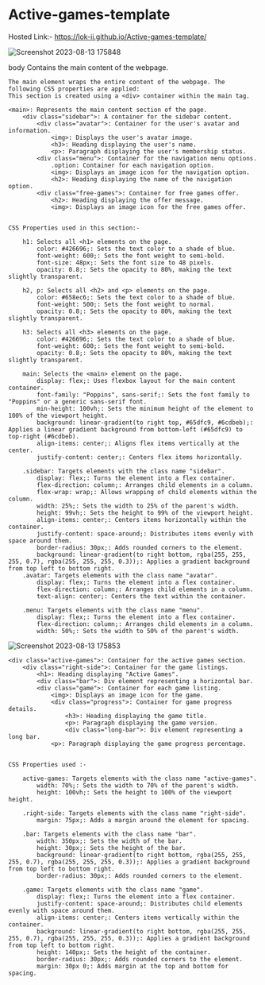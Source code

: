 # Active-games-template

Hosted Link:- https://lok-ii.github.io/Active-games-template/


![Screenshot 2023-08-13 175848](https://github.com/Lok-ii/Active-games-template/assets/129180844/0cda52c2-f0b3-48f2-8877-aa87f854e746)
    
body Contains the main content of the webpage.  
    
    The main element wraps the entire content of the webpage. The following CSS properties are applied:
    This section is created using a <div> container within the main tag. 

    <main>: Represents the main content section of the page.
        <div class="sidebar">: A container for the sidebar content.
            <div class="avatar">: Container for the user's avatar and information.
                <img>: Displays the user's avatar image.
                <h3>: Heading displaying the user's name.
                <p>: Paragraph displaying the user's membership status.
            <div class="menu">: Container for the navigation menu options.
                .option: Container for each navigation option.
                <img>: Displays an image icon for the navigation option.
                <h2>: Heading displaying the name of the navigation option.
            <div class="free-games">: Container for free games offer.
                <h2>: Heading displaying the offer message.
                <img>: Displays an image icon for the free games offer.


    CSS Properties used in this section:- 

        h1: Selects all <h1> elements on the page.
            color: #426696;: Sets the text color to a shade of blue.
            font-weight: 600;: Sets the font weight to semi-bold.
            font-size: 48px;: Sets the font size to 48 pixels.
            opacity: 0.8;: Sets the opacity to 80%, making the text slightly transparent.

        h2, p: Selects all <h2> and <p> elements on the page.
            color: #658ec6;: Sets the text color to a shade of blue.
            font-weight: 500;: Sets the font weight to normal.
            opacity: 0.8;: Sets the opacity to 80%, making the text slightly transparent.

        h3: Selects all <h3> elements on the page.
            color: #426696;: Sets the text color to a shade of blue.
            font-weight: 600;: Sets the font weight to semi-bold.
            opacity: 0.8;: Sets the opacity to 80%, making the text slightly transparent.

        main: Selects the <main> element on the page.
            display: flex;: Uses flexbox layout for the main content container.
            font-family: "Poppins", sans-serif;: Sets the font family to "Poppins" or a generic sans-serif font.
            min-height: 100vh;: Sets the minimum height of the element to 100% of the viewport height.
            background: linear-gradient(to right top, #65dfc9, #6cdbeb);: Applies a linear gradient background from bottom-left (#65dfc9) to top-right (#6cdbeb).
            align-items: center;: Aligns flex items vertically at the center.
            justify-content: center;: Centers flex items horizontally.

        .sidebar: Targets elements with the class name "sidebar".
            display: flex;: Turns the element into a flex container.
            flex-direction: column;: Arranges child elements in a column.
            flex-wrap: wrap;: Allows wrapping of child elements within the column.
            width: 25%;: Sets the width to 25% of the parent's width.
            height: 99vh;: Sets the height to 99% of the viewport height.
            align-items: center;: Centers items horizontally within the container.
            justify-content: space-around;: Distributes items evenly with space around them.
            border-radius: 30px;: Adds rounded corners to the element.
            background: linear-gradient(to right bottom, rgba(255, 255, 255, 0.7), rgba(255, 255, 255, 0.3));: Applies a gradient background from top left to bottom right.
        .avatar: Targets elements with the class name "avatar".
            display: flex;: Turns the element into a flex container.
            flex-direction: column;: Arranges child elements in a column.
            text-align: center;: Centers the text within the container.

        .menu: Targets elements with the class name "menu".
            display: flex;: Turns the element into a flex container.
            flex-direction: column;: Arranges child elements in a column.
            width: 50%;: Sets the width to 50% of the parent's width.

            
![Screenshot 2023-08-13 175853](https://github.com/Lok-ii/Active-games-template/assets/129180844/e72a3392-6dd7-4f04-bcb2-1834a98fc335)

    <div class="active-games">: Container for the active games section.
        <div class="right-side">: Container for the game listings.
            <h1>: Heading displaying "Active Games".
            <div class="bar">: Div element representing a horizontal bar.
            <div class="game">: Container for each game listing.
                <img>: Displays an image icon for the game.
                <div class="progress">: Container for game progress details.
                    <h3>: Heading displaying the game title.
                    <p>: Paragraph displaying the game version.
                    <div class="long-bar">: Div element representing a long bar.
                <p>: Paragraph displaying the game progress percentage.


    CSS Properties used :-

        active-games: Targets elements with the class name "active-games".
            width: 70%;: Sets the width to 70% of the parent's width.
            height: 100vh;: Sets the height to 100% of the viewport height.

        .right-side: Targets elements with the class name "right-side".
            margin: 75px;: Adds a margin around the element for spacing.

        .bar: Targets elements with the class name "bar".
            width: 350px;: Sets the width of the bar.
            height: 30px;: Sets the height of the bar.
            background: linear-gradient(to right bottom, rgba(255, 255, 255, 0.7), rgba(255, 255, 255, 0.3));: Applies a gradient background from top left to bottom right.
            border-radius: 30px;: Adds rounded corners to the element.

        .game: Targets elements with the class name "game".
            display: flex;: Turns the element into a flex container.
            justify-content: space-around;: Distributes child elements evenly with space around them.
            align-items: center;: Centers items vertically within the container.
            background: linear-gradient(to right bottom, rgba(255, 255, 255, 0.7), rgba(255, 255, 255, 0.3));: Applies a gradient background from top left to bottom right.
            height: 140px;: Sets the height of the container.
            border-radius: 30px;: Adds rounded corners to the element.
            margin: 30px 0;: Adds margin at the top and bottom for spacing.
